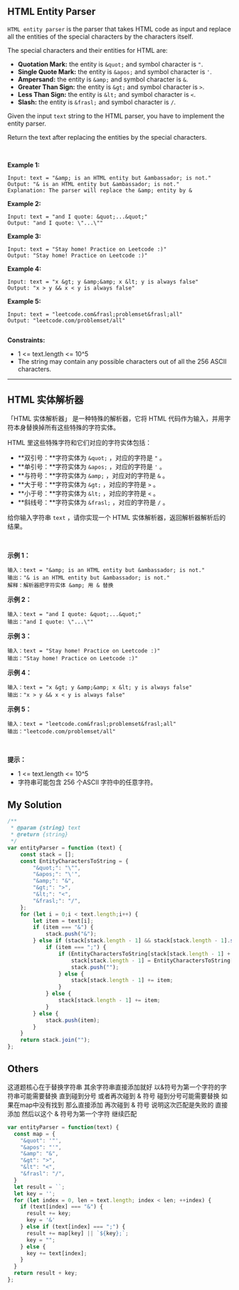 ## HTML Entity Parser

`HTML entity parser` is the parser that takes HTML code as input and replace all the entities of the special characters by the characters itself.

The special characters and their entities for HTML are:

- **Quotation Mark:** the entity is `&quot;` and symbol character is `"`.
- **Single Quote Mark:** the entity is `&apos;` and symbol character is `'`.
- **Ampersand:** the entity is `&amp;` and symbol character is `&`.
- **Greater Than Sign:** the entity is `&gt;` and symbol character is `>`.
- **Less Than Sign:** the entity is `&lt;` and symbol character is `<`.
- **Slash:** the entity is `&frasl;` and symbol character is `/`.

Given the input `text` string to the HTML parser, you have to implement the entity parser.

Return the text after replacing the entities by the special characters.

 

**Example 1:**

    Input: text = "&amp; is an HTML entity but &ambassador; is not."
    Output: "& is an HTML entity but &ambassador; is not."
    Explanation: The parser will replace the &amp; entity by &

**Example 2:**

    Input: text = "and I quote: &quot;...&quot;"
    Output: "and I quote: \"...\""

**Example 3:**

    Input: text = "Stay home! Practice on Leetcode :)"
    Output: "Stay home! Practice on Leetcode :)"

**Example 4:**

    Input: text = "x &gt; y &amp;&amp; x &lt; y is always false"
    Output: "x > y && x < y is always false"

**Example 5:**

    Input: text = "leetcode.com&frasl;problemset&frasl;all"
    Output: "leetcode.com/problemset/all"
     

**Constraints:**

- 1 <= text.length <= 10^5
- The string may contain any possible characters out of all the 256 ASCII characters.

---

## HTML 实体解析器

「HTML 实体解析器」 是一种特殊的解析器，它将 HTML 代码作为输入，并用字符本身替换掉所有这些特殊的字符实体。

HTML 里这些特殊字符和它们对应的字符实体包括：

- **双引号：**字符实体为 `&quot;` ，对应的字符是 `"` 。
- **单引号：**字符实体为 `&apos;` ，对应的字符是 `'` 。
- **与符号：**字符实体为 `&amp;` ，对应对的字符是 `&` 。
- **大于号：**字符实体为 `&gt;` ，对应的字符是 `>` 。
- **小于号：**字符实体为 `&lt;` ，对应的字符是 `<` 。
- **斜线号：**字符实体为 `&frasl;` ，对应的字符是 `/` 。

给你输入字符串 `text` ，请你实现一个 HTML 实体解析器，返回解析器解析后的结果。

 

**示例 1：**

    输入：text = "&amp; is an HTML entity but &ambassador; is not."
    输出："& is an HTML entity but &ambassador; is not."
    解释：解析器把字符实体 &amp; 用 & 替换

**示例 2：**

    输入：text = "and I quote: &quot;...&quot;"
    输出："and I quote: \"...\""

**示例 3：**

    输入：text = "Stay home! Practice on Leetcode :)"
    输出："Stay home! Practice on Leetcode :)"

**示例 4：**

    输入：text = "x &gt; y &amp;&amp; x &lt; y is always false"
    输出："x > y && x < y is always false"

**示例 5：**

    输入：text = "leetcode.com&frasl;problemset&frasl;all"
    输出："leetcode.com/problemset/all"
 

**提示：**

- 1 <= text.length <= 10^5
- 字符串可能包含 256 个ASCII 字符中的任意字符。


## My Solution

```javascript
/**
 * @param {string} text
 * @return {string}
 */
var entityParser = function (text) {
    const stack = [];
    const EntityCharactersToString = {
        "&quot;": "\"",
        "&apos;": "\'",
        "&amp;": "&",
        "&gt;": ">",
        "&lt;": "<",
        "&frasl;": "/",
    };
    for (let i = 0;i < text.length;i++) {
        let item = text[i];
        if (item === "&") {
            stack.push("&");
        } else if (stack[stack.length - 1] && stack[stack.length - 1].startsWith("&")) {
            if (item === ";") {
                if (EntityCharactersToString[stack[stack.length - 1] + ";"]) {
                    stack[stack.length - 1] = EntityCharactersToString[stack[stack.length - 1] + ";"];
                    stack.push("");
                } else {
                    stack[stack.length - 1] += item;
                }
            } else {
                stack[stack.length - 1] += item;
            }
        } else {
            stack.push(item);
        }
    }
    return stack.join("");
};
```

## Others

这道题核心在于替换字符串 其余字符串直接添加就好
以&符号为第一个字符的字符串可能需要替换 直到碰到分号 或者再次碰到 & 符号
碰到分号可能需要替换 如果在map中没有找到 那么直接添加
再次碰到 & 符号 说明这次匹配是失败的 直接添加 然后以这个 & 符号为第一个字符 继续匹配

```javascript
var entityParser = function(text) {
  const map = {
    "&quot": '"',
    "&apos": "'",
    "&amp": "&",
    "&gt": ">",
    "&lt": "<",
    "&frasl": "/",
  }
  let result = ``;
  let key = '';
  for (let index = 0, len = text.length; index < len; ++index) {
    if (text[index] === "&") {
      result += key;
      key = '&'
    } else if (text[index] === ";") {
      result += map[key] || `${key};`;
      key = "";
    } else {
      key += text[index];
    }
  }
  return result + key;
};
```
